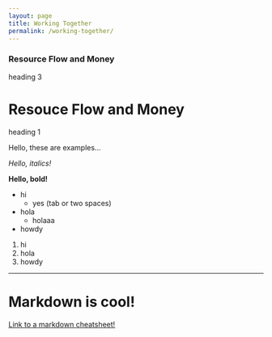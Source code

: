 ```yaml
---
layout: page
title: Working Together
permalink: /working-together/
---
```


### Resource Flow and Money
heading 3

# Resouce Flow and Money
heading 1

Hello, these are examples...

_Hello, italics!_

__Hello, bold!__

- hi
  - yes (tab or two spaces)
- hola
  - holaaa
- howdy

1. hi
2. hola
3. howdy

---

# Markdown is cool!

[Link to a markdown cheatsheet!](https://www.markdownguide.org/cheat-sheet/)
